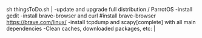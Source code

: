 sh thingsToDo.sh
|
-update and upgrade full distribution / ParrotOS
-install gedit
-install brave-browser and curl #install brave-browser https://brave.com/linux/
-install tcpdump and scapy[complete] with all main dependencies
-Clean caches, downloaded packages, etc:
|
